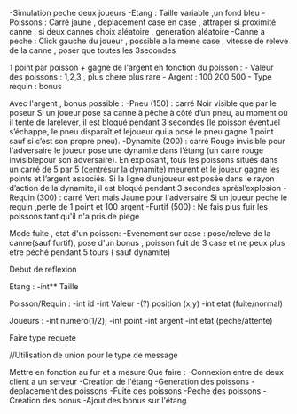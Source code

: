 -Simulation peche deux joueurs
-Etang :
    Taille variable ,un fond bleu
-Poissons :
    Carré jaune , deplacement case en case , attraper si proximité canne , si deux cannes choix aléatoire , generation aléatoire
-Canne a peche :
    Click gauche du joueur , possible a la meme case , vitesse de releve de la canne , poser que toutes les 3secondes

1 point par poisson + gagne de l'argent en fonction du poisson :
    - Valeur des poissons : 1,2,3 , plus chere plus rare
    - Argent : 100 200 500 
    - Type requin : bonus

Avec l'argent , bonus possible : 
    -Pneu (150) : carré Noir visible que par le poseur
        Si un joueur pose sa canne à pêche à côté d’un pneu, au moment où il tente de larelever, 
        il est bloqué pendant 3 secondes (le poisson éventuel s’échappe, le pneu disparaît et lejoueur qui a posé le pneu gagne 1 point sauf si c’est son propre pneu).
    -Dynamite (200)  : carré Rouge invisible pour l'adversaire 
        le joueur pose une dynamite dans l’étang (un carré rouge invisiblepour son adversaire). 
        En explosant, tous les poissons situés dans un carré de 5 par 5 (centrésur la dynamite) meurent et le joueur gagne les points et l’argent associés. 
        Si la ligne d’unjoueur est posée dans le rayon d’action de la dynamite, il est bloqué pendant 3 secondes aprèsl’explosion
    -Requin (300) : carré Vert mais Jaune pour l'adversaire
        Si un joueur peche le requin ,perte de 1 point et 100 argent
    -Furtif (500) : Ne fais plus fuir les poissons tant qu'il n'a pris de piege

Mode fuite , etat d'un poisson: 
    -Evenement sur case : pose/releve de la canne(sauf furtif), pose d'un bonus , poisson fuit de 3 case et ne peux plus etre péché pendant 5 tours ( sauf dynamite)



Debut de reflexion

Etang : 
    -int** Taille

Poisson/Requin : 
    -int id
    -int Valeur
    -(?) position (x,y)
    -int etat (fuite/normal)

Joueurs :
    -int numero(1/2);
    -int point
    -int argent
    -int etat (peche/attente)

Faire type requete

//Utilisation de union pour le type de message

Mettre en fonction au fur et a mesure
Que faire : 
    -Connexion entre de deux client a un serveur
    -Creation de l'étang
    -Generation des poissons
    -deplacement des poissons
    -Fuite des poissons
    -Peche des poissons
    -Creation des bonus
    -Ajout des bonus sur l'étang
